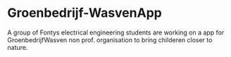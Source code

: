 # Groenbedrijf-WasvenApp
A group of Fontys electrical engineering students are working on a app for GroenbedrijfWasven non prof. organisation to bring childeren closer to nature.
